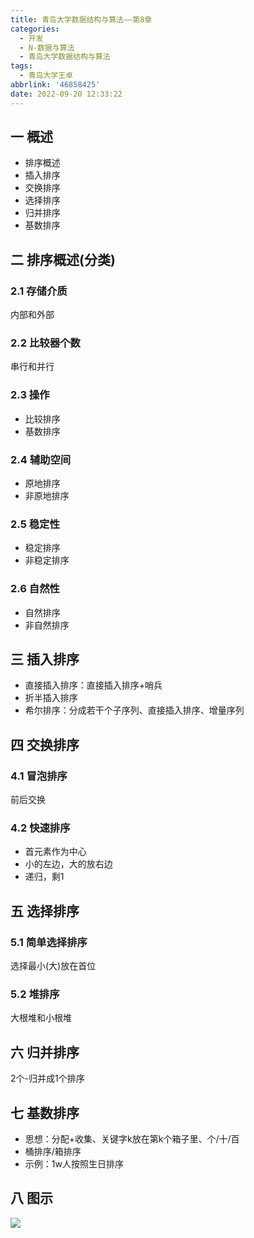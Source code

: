 ```yaml
---
title: 青岛大学数据结构与算法——第8章
categories:
  - 开发
  - N-数据与算法
  - 青岛大学数据结构与算法
tags:
  - 青岛大学王卓
abbrlink: '46858425'
date: 2022-09-20 12:33:22
---
```

## 一 概述

* 排序概述
* 插入排序
* 交换排序
* 选择排序
* 归并排序
* 基数排序

<!--more-->

## 二 排序概述(分类)

### 2.1 存储介质

内部和外部

### 2.2 比较器个数

串行和并行

### 2.3 操作

* 比较排序
* 基数排序

### 2.4 辅助空间

* 原地排序
* 非原地排序

### 2.5 稳定性

* 稳定排序
* 非稳定排序

### 2.6 自然性

* 自然排序
* 非自然排序

## 三 插入排序

* 直接插入排序：直接插入排序+哨兵
* 折半插入排序
* 希尔排序：分成若干个子序列、直接插入排序、增量序列

## 四 交换排序

### 4.1 冒泡排序

前后交换

### 4.2 快速排序

* 首元素作为中心
* 小的左边，大的放右边
* 递归，剩1

## 五 选择排序

### 5.1 简单选择排序

选择最小(大)放在首位

### 5.2 堆排序

大根堆和小根堆

## 六 归并排序

2个-归并成1个排序

## 七 基数排序

* 思想：分配+收集、关键字k放在第k个箱子里、个/十/百
* 桶排序/箱排序
* 示例：1w人按照生日排序

## 八 图示

![][1]

[1]:https://cdn.jsdelivr.net/gh/PGzxc/CDN/blog-data-struct-basic/data-struct-chapter-8.png